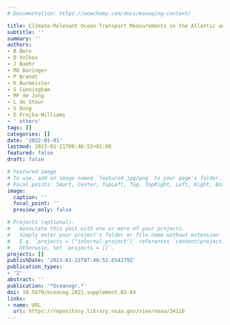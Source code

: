 ```yaml
---
# Documentation: https://wowchemy.com/docs/managing-content/

title: Climate-Relevant Ocean Transport Measurements in the Atlantic and Arctic Oceans
subtitle: ''
summary: ''
authors:
- B Berx
- D Volkov
- J Baehr
- MO Baringer
- P Brandt
- K Burmeister
- S Cunningham
- MF de Jong
- L de Steur
- S Dong
- E Frajka-Williams
- ' others'
tags: []
categories: []
date: '2022-01-01'
lastmod: 2023-01-21T08:46:52+01:00
featured: false
draft: false

# Featured image
# To use, add an image named `featured.jpg/png` to your page's folder.
# Focal points: Smart, Center, TopLeft, Top, TopRight, Left, Right, BottomLeft, Bottom, BottomRight.
image:
  caption: ''
  focal_point: ''
  preview_only: false

# Projects (optional).
#   Associate this post with one or more of your projects.
#   Simply enter your project's folder or file name without extension.
#   E.g. `projects = ["internal-project"]` references `content/project/deep-learning/index.md`.
#   Otherwise, set `projects = []`.
projects: []
publishDate: '2023-01-21T07:46:52.654279Z'
publication_types:
- '2'
abstract: ''
publication: '*Oceanogr.*'
doi: 10.5670/oceanog.2021.supplement.02-04
links:
- name: URL
  url: https://repository.library.noaa.gov/view/noaa/34116
---
```


